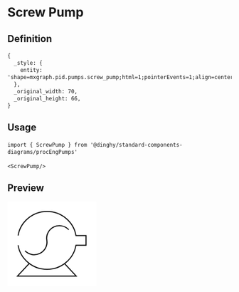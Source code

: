 # Screw Pump

## Definition

```
{
  _style: { 
    entity: 'shape=mxgraph.pid.pumps.screw_pump;html=1;pointerEvents=1;align=center;verticalLabelPosition=bottom;verticalAlign=top;dashed=0;',
  },
  _original_width: 70,
  _original_height: 66,
}
```

## Usage

```
import { ScrewPump } from '@dinghy/standard-components-diagrams/procEngPumps'

<ScrewPump/>
```

## Preview

<img src="./screw-pump.png" width="200"/>
